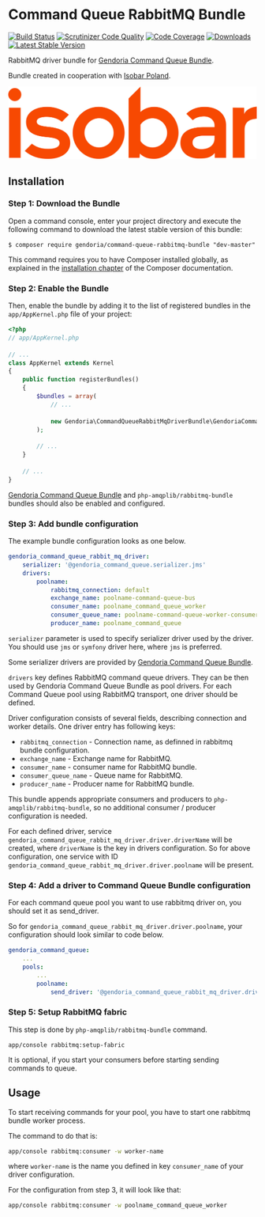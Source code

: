# Command Queue RabbitMQ Bundle

[![Build Status](https://img.shields.io/travis/Gendoria/command-queue-rabbitmq-bundle/master.svg)](https://travis-ci.org/Gendoria/command-queue-rabbitmq-bundle)
[![Scrutinizer Code Quality](https://img.shields.io/scrutinizer/g/Gendoria/command-queue-rabbitmq-bundle.svg)](https://scrutinizer-ci.com/g/Gendoria/command-queue-rabbitmq-bundle/?branch=master)
[![Code Coverage](https://img.shields.io/scrutinizer/coverage/g/Gendoria/command-queue-rabbitmq-bundle.svg)](https://scrutinizer-ci.com/g/Gendoria/command-queue-rabbitmq-bundle/?branch=master)
[![Downloads](https://img.shields.io/packagist/dt/gendoria/command-queue-rabbitmq-bundle.svg)](https://packagist.org/packages/gendoria/command-queue-rabbitmq-bundle)
[![Latest Stable Version](https://img.shields.io/packagist/v/gendoria/command-queue-rabbitmq-bundle.svg)](https://packagist.org/packages/gendoria/command-queue-rabbitmq-bundle)

RabbitMQ driver bundle for [Gendoria Command Queue Bundle](https://github.com/Gendoria/command-queue-bundle).

Bundle created in cooperation with [Isobar Poland](http://www.isobar.com/pl/).

![Isobar Poland](doc/images/isobar.jpg "Isobar Poland logo") 

## Installation

### Step 1: Download the Bundle


Open a command console, enter your project directory and execute the
following command to download the latest stable version of this bundle:

```console
$ composer require gendoria/command-queue-rabbitmq-bundle "dev-master"
```

This command requires you to have Composer installed globally, as explained
in the [installation chapter](https://getcomposer.org/doc/00-intro.md)
of the Composer documentation.

### Step 2: Enable the Bundle


Then, enable the bundle by adding it to the list of registered bundles
in the `app/AppKernel.php` file of your project:

```php
<?php
// app/AppKernel.php

// ...
class AppKernel extends Kernel
{
    public function registerBundles()
    {
        $bundles = array(
            // ...

            new Gendoria\CommandQueueRabbitMqDriverBundle\GendoriaCommandQueueRabbitMqDriverBundle(),
        );

        // ...
    }

    // ...
}
```

[Gendoria Command Queue Bundle](https://github.com/Gendoria/command-queue-bundle) and `php-amqplib/rabbitmq-bundle`
bundles should also be enabled and configured.


### Step 3: Add bundle configuration

The example bundle configuration looks as one below.

```yaml
gendoria_command_queue_rabbit_mq_driver:
    serializer: '@gendoria_command_queue.serializer.jms'
    drivers:
        poolname:
            rabbitmq_connection: default
            exchange_name: poolname-command-queue-bus
            consumer_name: poolname_command_queue_worker
            consumer_queue_name: poolname-command-queue-worker-consumer
            producer_name: poolname_command_queue
```

`serializer` parameter is used to specify serializer driver used by the driver. 
You should use `jms` or `symfony` driver here, where `jms` is preferred.

Some serializer drivers are provided by [Gendoria Command Queue Bundle](https://github.com/Gendoria/command-queue-bundle).

`drivers` key defines RabbitMQ command queue drivers. They can be then used by Gendoria Command Queue Bundle
as pool drivers. For each Command Queue pool using RabbitMQ transport, one driver should be defined.

Driver configuration consists of several fields, describing connection and worker details.
One driver entry has following keys:

- `rabbitmq_connection` - Connection name, as definned in rabbitmq bundle configuration.
- `exchange_name` - Exchange name for RabbitMQ.
- `consumer_name` - consumer name for RabbitMQ bundle.
- `consumer_queue_name` - Queue name for RabbitMQ.
- `producer_name` - Producer name for RabbitMQ bundle.

This bundle appends appropriate consumers and producers to `php-amqplib/rabbitmq-bundle`,
so no additional consumer / producer configuration is needed.

For each defined driver, service `gendoria_command_queue_rabbit_mq_driver.driver.driverName` will be created,
where `driverName` is the key in drivers configuration. So for above configuration, one service with ID 
`gendoria_command_queue_rabbit_mq_driver.driver.poolname` will be present.

### Step 4: Add a driver to Command Queue Bundle configuration

For each command queue pool you want to use rabbitmq driver on, you should set it as send_driver.

So for `gendoria_command_queue_rabbit_mq_driver.driver.poolname`, your configuration should look similar 
to code below.

```yaml
gendoria_command_queue:
    ...
    pools:
        ...
        poolname:
            send_driver: '@gendoria_command_queue_rabbit_mq_driver.driver.poolname'
```

### Step 5: Setup RabbitMQ fabric

This step is done by `php-amqplib/rabbitmq-bundle` command.

```
app/console rabbitmq:setup-fabric
```

It is optional, if you start your consumers before starting sending commands to queue.

## Usage

To start receiving commands for your pool, you have to start one rabbitmq bundle worker process.

The command to do that is:

```sh
app/console rabbitmq:consumer -w worker-name
```

where `worker-name` is the name you defined in key `consumer_name` of your driver configuration.

For the configuration from step 3, it will look like that:

```sh
app/console rabbitmq:consumer -w poolname_command_queue_worker
```